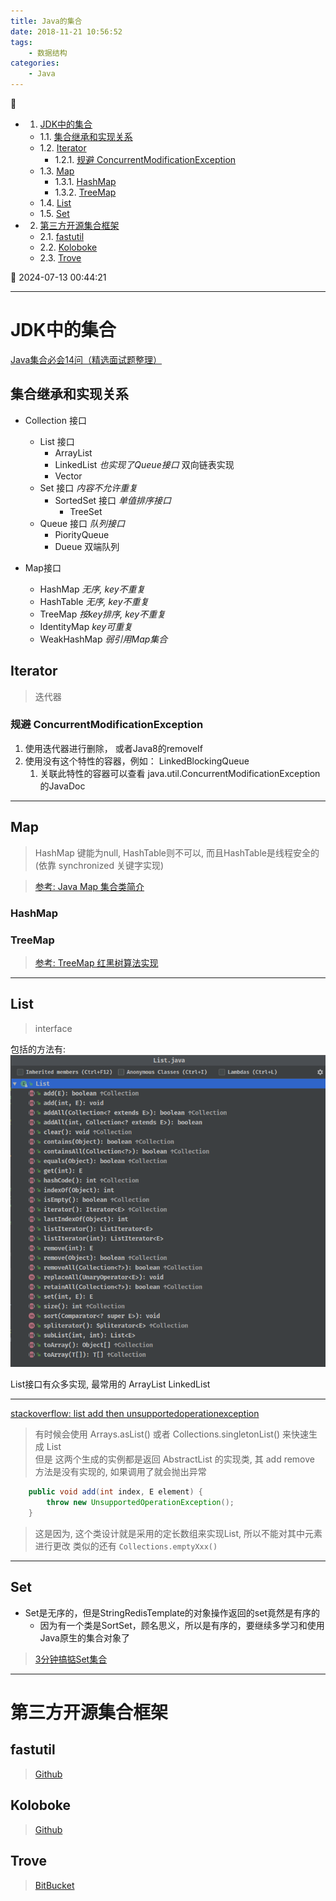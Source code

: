 ```yaml
---
title: Java的集合
date: 2018-11-21 10:56:52
tags: 
    - 数据结构
categories: 
    - Java
---
```


💠

- 1. [JDK中的集合](#jdk中的集合)
    - 1.1. [集合继承和实现关系](#集合继承和实现关系)
    - 1.2. [Iterator](#iterator)
        - 1.2.1. [规避 ConcurrentModificationException](#规避-concurrentmodificationexception)
    - 1.3. [Map](#map)
        - 1.3.1. [HashMap](#hashmap)
        - 1.3.2. [TreeMap](#treemap)
    - 1.4. [List](#list)
    - 1.5. [Set](#set)
- 2. [第三方开源集合框架](#第三方开源集合框架)
    - 2.1. [fastutil](#fastutil)
    - 2.2. [Koloboke](#koloboke)
    - 2.3. [Trove](#trove)

💠 2024-07-13 00:44:21
****************************************
# JDK中的集合

[ Java集合必会14问（精选面试题整理）](https://www.cnblogs.com/wmyskxz/p/9381848.html)

## 集合继承和实现关系

- Collection 接口
    - List 接口  
        - ArrayList
        - LinkedList _也实现了Queue接口_ 双向链表实现
        - Vector
    - Set 接口 _内容不允许重复_
        - SortedSet 接口 _单值排序接口_
            - TreeSet
    - Queue 接口 _队列接口_
        - PiorityQueue
        - Dueue 双端队列

- Map接口
    - HashMap _无序, key不重复_
    - HashTable _无序, key不重复_
    - TreeMap _按key排序, key不重复_
    - IdentityMap _key可重复_
    - WeakHashMap _弱引用Map集合_

## Iterator
> 迭代器

### 规避 ConcurrentModificationException 
1. 使用迭代器进行删除， 或者Java8的removeIf
1. 使用没有这个特性的容器，例如： LinkedBlockingQueue
    1. 关联此特性的容器可以查看 java.util.ConcurrentModificationException 的JavaDoc

************************

## Map
> HashMap 键能为null, HashTable则不可以, 而且HashTable是线程安全的(依靠 synchronized 关键字实现) 

> [参考: Java Map 集合类简介 ](https://www.oracle.com/technetwork/cn/articles/maps1-100947-zhs.html)

### HashMap

### TreeMap
> [参考: TreeMap 红黑树算法实现](https://www.ibm.com/developerworks/cn/java/j-lo-tree/index.html)

************************

## List
> interface 

包括的方法有:
![List method](https://raw.githubusercontent.com/Kuangcp/ImageRepos/master/Tech/Java/Collection/List/List.png)

List接口有众多实现, 最常用的 ArrayList LinkedList 

******************************

[stackoverflow: list add then unsupportedoperationexception](https://stackoverflow.com/questions/5755477/java-list-add-unsupportedoperationexception)
> 有时候会使用 Arrays.asList() 或者 Collections.singletonList() 来快速生成 List  
> 但是 这两个生成的实例都是返回 AbstractList 的实现类, 其 add remove 方法是没有实现的, 如果调用了就会抛出异常

```java
    public void add(int index, E element) {
        throw new UnsupportedOperationException();
    }
```
> 这是因为, 这个类设计就是采用的定长数组来实现List, 所以不能对其中元素进行更改 类似的还有 `Collections.emptyXxx()`

******************************************
## Set
- Set是无序的，但是StringRedisTemplate的对象操作返回的set竟然是有序的
    - 因为有一个类是SortSet，顾名思义，所以是有序的，要继续多学习和使用Java原生的集合对象了

> [3分钟搞掂Set集合](https://segmentfault.com/a/1190000014391402?utm_source=channel-hottest)

************************

# 第三方开源集合框架

## fastutil
> [Github](https://github.com/vigna/fastutil)

## Koloboke
> [Github](https://github.com/leventov/Koloboke)

## Trove
> [BitBucket](https://bitbucket.org/trove4j/trove/src/master/)
